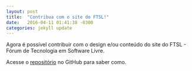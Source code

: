 ```yaml
---
layout: post
title:  "Contribua com o site do FTSL!"
date:   2016-04-11 01:41:38 -0300
categories: jekyll update
---
```

Agora é possível contribuir com o design e/ou conteúdo do site do FTSL - Fórum de Tecnologia em Software Livre.

Acesse o [repositório](https://github.com/ftslorgbr/ftslorgbr.github.io) no GitHub para saber como.
